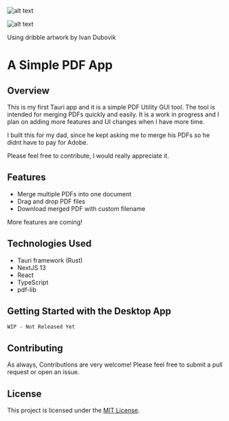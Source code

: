 ![alt text](https://cdn.statically.io/gh/Sudo-Ivan/MyWebsite-Assets/main/images/website/pdfapphomepage.png)

![alt text](https://cdn.statically.io/gh/Sudo-Ivan/MyWebsite-Assets/main/images/website/pdfmergershowcase1.png)

Using dribble artwork by Ivan Dubovik

# A Simple PDF App

## Overview

This is my first Tauri app and it is a simple PDF Utility GUI tool. The tool is intended for merging PDFs quickly and easily. It is a work in progress and I plan on adding more features and UI changes when I have more time.

I built this for my dad, since he kept asking me to merge his PDFs so he didnt have to pay for Adobe.

Please feel free to contribute, I would really appreciate it.

## Features

- Merge multiple PDFs into one document
- Drag and drop PDF files
- Download merged PDF with custom filename

More features are coming!

## Technologies Used

- Tauri framework (Rust)
- NextJS 13
- React
- TypeScript
- pdf-lib

## Getting Started with the Desktop App

`WIP - Not Released Yet`

## Contributing

As always, Contributions are very welcome! Please feel free to submit a pull request or open an issue.

## License

This project is licensed under the [MIT License](https://opensource.org/licenses/MIT).
